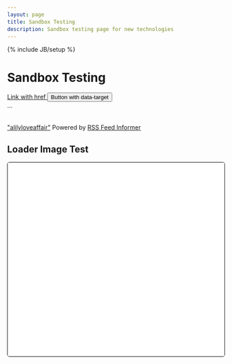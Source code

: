 ```yaml
---
layout: page
title: Sandbox Testing
description: Sandbox testing page for new technologies
---
```

{% include JB/setup %}
<style type="text/css">
	img#loaderImageTest {
  width: 600px;
  height: 450px;
  background: url(http://blog.teamtreehouse.com/wp-content/uploads/2015/05/loading.gif) 50% no-repeat;
  border: 1px solid black;
  border-radius: 5px;
}
</style>
<script>
//$(document).ready(function(){
//$("#ajaxcontent").load("http://ncdesigns-studio.com/pages.html","#wrap");
//});
</script>
<script>
//var stateObj = { foo: "bar" };
//history.pushState(stateObj, "page 2", "/test.html");
</script>
<main>
<div class="flex-container">
<h1 class="flex-item">
	Sandbox Testing
</h1>
<div class="flex-item" id="ajaxcontent">
</div>
<div id="sampleArea"></div>
</div>
<a class="btn btn-primary" role="button" data-toggle="collapse" href="#collapseExample" aria-expanded="false" aria-controls="collapseExample">
  Link with href
</a>
<button class="btn btn-primary" type="button" data-toggle="collapse" data-target="#collapseExample" aria-expanded="false" aria-controls="collapseExample">
  Button with data-target
</button>
<div class="collapse" id="collapseExample">
  <div class="well">
    ...
  </div>
</div>
<br><br>
<script type="text/javascript" src="https://feed.informer.com/widgets/CLN29YWOKM.js"></script>
<noscript><a href="https://feed.informer.com/widgets/CLN29YWOKM.html">"alilyloveaffair"</a>
Powered by <a href="http://feed.informer.com/">RSS Feed Informer</a></noscript>
<h2>Loader Image Test</h2>
<img id="loaderImageTest" border="0" style="display:block;" src="/images/spacer.gif" alt="Natalie" />

</main>
<script type="text/javascript">
		var loaderImageTestImg=document.getElementById('loaderImageTest');
		var downLoadImage=new Image();
		downLoadImage.onload=function(){
			loaderImageTestImg.src = this.src;
		};
		downLoadImage.src="/images/042914_natalie.JPG";
</script>